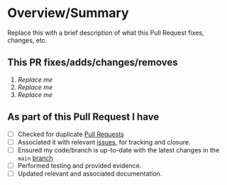 <!-- Thank you for submitting a Pull Request. Please fill out the template below.-->
# Overview/Summary

Replace this with a brief description of what this Pull Request fixes, changes, etc.

## This PR fixes/adds/changes/removes

1. *Replace me*
2. *Replace me*
3. *Replace me*

## As part of this Pull Request I have

- [ ] Checked for duplicate [Pull Requests](https://github.com/bjompen/AZDOPS/pulls)
- [ ] Associated it with relevant [issues](https://github.com/bjompen/AZDOPS/issues), for tracking and closure.
- [ ] Ensured my code/branch is up-to-date with the latest changes in the `main` [branch](https://github.com/bjompen/AZDOPS/tree/main)
- [ ] Performed testing and provided evidence.
- [ ] Updated relevant and associated documentation.
